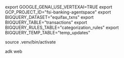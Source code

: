   export GOOGLE_GENAI_USE_VERTEXAI=TRUE
  export GCP_PROJECT_ID="fsi-banking-agentspace"
  export BIGQUERY_DATASET="equifax_txns"
  export BIGQUERY_TABLE="transactions"
  export BIGQUERY_RULES_TABLE="categorization_rules"
  export BIGQUERY_TEMP_TABLE="temp_updates"

  source .venv/bin/activate

  adk web